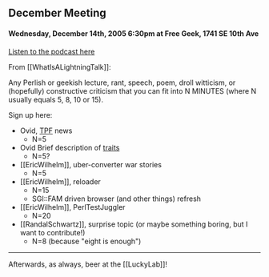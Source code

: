 ## December Meeting

#### Wednesday, December 14th, 2005 6:30pm at Free Geek, 1741 SE 10th Ave

[Listen to the podcast here](http://pdxpm.podasp.com)

From [[WhatIsALightningTalk]]:

Any Perlish or geekish lecture, rant, speech, poem, droll witticism, or (hopefully) constructive criticism that you can fit into N MINUTES (where N usually equals 5, 8, 10 or 15).

Sign up here:

* Ovid, [TPF](http://perlfoundation.org) news
  * N=5
* Ovid Brief description of [traits](http://search.cpan.org/dist/Class-Trait/)
  * N=5? 
* [[EricWilhelm]], uber-converter war stories
  * N=5
* [[EricWilhelm]], reloader
  * N=15
  * SGI::FAM driven browser (and other things) refresh
* [[EricWilhelm]], PerlTestJuggler
  * N=20
* [[RandalSchwartz]], surprise topic (or maybe something boring, but I want to contribute!)
  * N=8 (because "eight is enough")

---

Afterwards, as always, beer at the [[LuckyLab]]!
